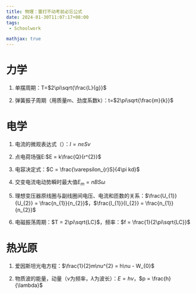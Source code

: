 ```yaml
---
title: 物理：雷打不动考前必忘公式
date: 2024-01-30T11:07:17+08:00
tags:
 - Schoolwork

mathjax: true
---
```


# 力学

1.  单摆周期：T=$2\pi\sqrt{\frac{L}{g}}$

2.  弹簧振子周期（用质量m、劲度系数k）：t=$2\pi\sqrt{\frac{m}{k}}$

# 电学

1.  电流的微观表达式（）：$I = n\mathbb{e}Sv$

2.  点电荷场强E:$E = k\frac{Q}{r^{2}}$

3.  电容决定式：$C = \frac{\varepsilon_{r}S}{4\pi kd}$

4.  交变电流电动势瞬时最大值$E_{m} = nBS\omega$

5.  理想变压器原线圈与副线圈间电压、电流和匝数的关系：$\frac{U_{1}}{U_{2}} = \frac{n_{1}}{n_{2}}$，$\frac{I_{1}}{I_{2}} = \frac{n_{1}}{n_{2}}$

6.  电磁振荡周期：$T = 2\pi\sqrt{LC}$，频率：$f = \frac{1}{2\pi\sqrt{LC}}$

# 热光原

1.  爱因斯坦光电方程：$\frac{1}{2}m\nu^{2} = h\nu - W_{0}$

2.  物质波的能量，动量（$\nu$为频率，$\lambda$为波长）：$E = h\nu$，$p = \frac{h}{\lambda}$
